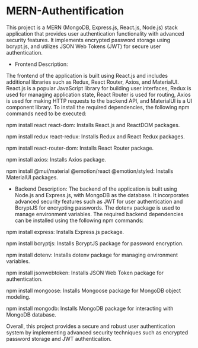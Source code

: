 # MERN-Authentification


This project is a MERN (MongoDB, Express.js, React.js, Node.js) stack application that provides user authentication functionality with advanced security features. It implements encrypted password storage using bcrypt.js, and utilizes JSON Web Tokens (JWT) for secure user authentication.

* Frontend Description:

The frontend of the application is built using React.js and includes additional libraries such as Redux, React Router, Axios, and MaterialUI. React.js is a popular JavaScript library for building user interfaces, Redux is used for managing application state, React Router is used for routing, Axios is used for making HTTP requests to the backend API, and MaterialUI is a UI component library. To install the required dependencies, the following npm commands need to be executed:

npm install react react-dom: Installs React.js and ReactDOM packages.

npm install redux react-redux: Installs Redux and React Redux packages.

npm install react-router-dom: Installs React Router package.

npm install axios: Installs Axios package.

npm install @mui/material @emotion/react @emotion/styled: Installs MaterialUI packages.


* Backend Description:
The backend of the application is built using Node.js and Express.js, with MongoDB as the database. It incorporates advanced security features such as JWT for user authentication and BcryptJS for encrypting passwords. The dotenv package is used to manage environment variables. The required backend dependencies can be installed using the following npm commands:

npm install express: Installs Express.js package.

npm install bcryptjs: Installs BcryptJS package for password encryption.

npm install dotenv: Installs dotenv package for managing environment variables.

npm install jsonwebtoken: Installs JSON Web Token package for authentication.

npm install mongoose: Installs Mongoose package for MongoDB object modeling.

npm install mongodb: Installs MongoDB package for interacting with MongoDB database.


Overall, this project provides a secure and robust user authentication system by implementing advanced security techniques such as encrypted password storage and JWT authentication.
